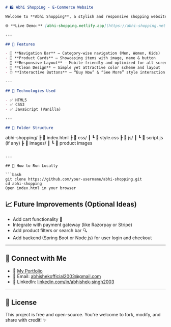 
```markdown
# 🛍️ Abhi Shopping - E-Commerce Website

Welcome to **Abhi Shopping**, a stylish and responsive shopping website built using HTML, CSS, and JavaScript. This project demonstrates a frontend-focused e-commerce layout that is both user-friendly and visually engaging.

🌐 **Live Demo:** [abhi-shopping.netlify.app](https://abhi-shopping.netlify.app/index.html)

---

## 📌 Features

- 🧭 **Navigation Bar** – Category-wise navigation (Men, Women, Kids)
- 🧥 **Product Cards** – Showcasing items with image, name & button
- 📱 **Responsive Layout** – Mobile-friendly and optimized for all screen sizes
- 🎨 **Clean Design** – Simple yet attractive color scheme and layout
- 🖱️ **Interactive Buttons** – “Buy Now” & “See More” style interaction buttons

---

## 🔧 Technologies Used

- ✅ HTML5
- ✅ CSS3
- ✅ JavaScript (Vanilla)

---

## 📁 Folder Structure

```

abhi-shopping/
┣ 📜 index.html
┣ 📂 css/
┃ ┗ 📜 style.css
┣ 📂 js/
┃ ┗ 📜 script.js (if any)
┣ 📂 images/
┃ ┗ 📜 product images

````

---

## 🚀 How to Run Locally

```bash
git clone https://github.com/your-username/abhi-shopping.git
cd abhi-shopping
Open index.html in your browser
````



## 📈 Future Improvements (Optional Ideas)

* Add cart functionality 🛒
* Integrate with payment gateway (like Razorpay or Stripe)
* Add product filters or search bar 🔍
* Add backend (Spring Boot or Node.js) for user login and checkout

---

## 🤝 Connect with Me

* 🔗 [My Portfolio](https://abhi-2003.netlify.app)
* 📧 Email: [abhishekofficial2003@gmail.com](mailto:abhishekofficial2003@gmail.com)
* 💼 LinkedIn: [linkedin.com/in/abhishek-singh2003](https://linkedin.com/in/abhishek-singh2003)

---

## 📃 License

This project is free and open-source. You're welcome to fork, modify, and share with credit! ✨

